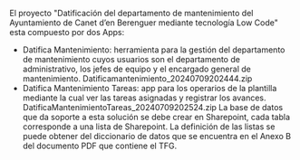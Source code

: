 El proyecto "Datificación del departamento de mantenimiento del Ayuntamiento de Canet d’en Berenguer mediante tecnología Low Code" esta compuesto por dos Apps:
- Datifica Mantenimiento: herramienta para la gestión del departamento de mantenimiento cuyos usuarios son el departamento de administrativo, los jefes de equipo y el encargado general de mantenimiento.
    Datificamantenimiento_20240709202444.zip
-  Datifica Mantenimiento Tareas: app para los operarios de la plantilla mediante la cual ver las tareas asignadas y registrar los avances.
    DatificaMantenimientoTareas_20240709202524.zip
La base de datos que da soporte a esta solución se debe crear en Sharepoint, cada tabla corresponde a una lista de Sharepoint. La definición de las listas se puede obtener del diccionario de datos que se encuentra en el Anexo B del documento PDF que contiene el TFG. 

